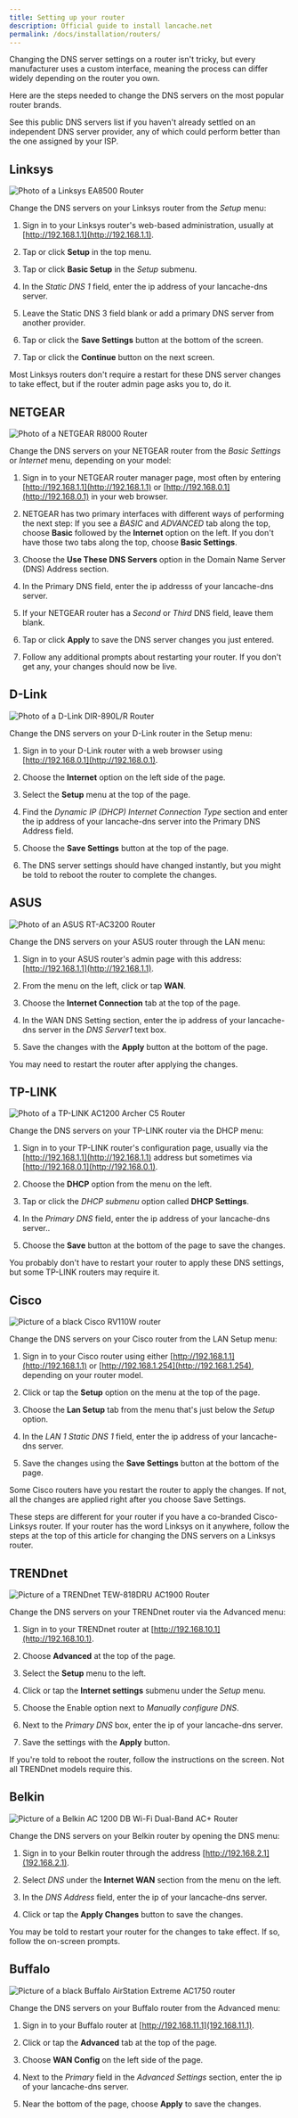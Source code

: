 ```yaml
---
title: Setting up your router
description: Official guide to install lancache.net
permalink: /docs/installation/routers/
---
```


Changing the DNS server settings on a router isn't tricky, but every manufacturer uses a custom interface, meaning the process can differ widely depending on the router you own.

Here are the steps needed to change the DNS servers on the most popular router brands.

See this public DNS servers list if you haven't already settled on an independent DNS server provider, any of which could perform better than the one assigned by your ISP.

## Linksys
![Photo of a Linksys EA8500 Router](https://www.lifewire.com/thmb/ufbA5SBHQyJ2-GQYUGaL3q3pxIc=/1000x0/filters:no_upscale():max_bytes(150000):strip_icc():format(webp)/linksys-ea8500-router-56a6fac35f9b58b7d0e5d140.jpg)

Change the DNS servers on your Linksys router from the _Setup_ menu:

1. Sign in to your Linksys router's web-based administration, usually at [http://192.168.1.1](http://192.168.1.1).

2. Tap or click __Setup__ in the top menu.

3. Tap or click __Basic Setup__ in the _Setup_ submenu.

4. In the _Static DNS 1_ field, enter the ip address of your lancache-dns server.

5. Leave the Static DNS 3 field blank or add a primary DNS server from another provider.

6. Tap or click the __Save Settings__ button at the bottom of the screen.

7. Tap or click the __Continue__ button on the next screen.

Most Linksys routers don't require a restart for these DNS server changes to take effect, but if the router admin page asks you to, do it.

## NETGEAR
![Photo of a NETGEAR R8000 Router](https://www.lifewire.com/thmb/tqpvvpPi2vvSUTAnbKIEk5TnK6Y=/1350x0/filters:no_upscale():max_bytes(150000):strip_icc():format(webp)/netgear-r8000-router-56a6fac63df78cf772913f71.jpg)

Change the DNS servers on your NETGEAR router from the _Basic Settings_ or _Internet_ menu, depending on your model:

1. Sign in to your NETGEAR router manager page, most often by entering [http://192.168.1.1](http://192.168.1.1) or [http://192.168.0.1](http://192.168.0.1) in your web browser.

2. NETGEAR has two primary interfaces with different ways of performing the next step: If you see a _BASIC_ and _ADVANCED_ tab along the top, choose __Basic__ followed by the __Internet__ option on the left. If you don't have those two tabs along the top, choose __Basic Settings__.

3. Choose the __Use These DNS Servers__ option in the Domain Name Server (DNS) Address section.

4. In the Primary DNS field, enter the ip addresss of your lancache-dns server.

5. If your NETGEAR router has a _Second_ or _Third_ DNS field, leave them blank.

6. Tap or click __Apply__ to save the DNS server changes you just entered.

7. Follow any additional prompts about restarting your router. If you don't get any, your changes should now be live.

## D-Link
![Photo of a D-Link DIR-890L/R Router](https://www.lifewire.com/thmb/ZRGH20wyeaRzkb7HwsFB27_SgeQ=/1500x0/filters:no_upscale():max_bytes(150000):strip_icc():format(webp)/d-link-dir-890lr-router-56a6fac35f9b58b7d0e5d143.jpg)

Change the DNS servers on your D-Link router in the Setup menu:

1. Sign in to your D-Link router with a web browser using [http://192.168.0.1](http://192.168.0.1).

2. Choose the __Internet__ option on the left side of the page.

3. Select the __Setup__ menu at the top of the page.

4. Find the _Dynamic IP (DHCP) Internet Connection Type_ section and enter the ip address of your lancache-dns server into the Primary DNS Address field.

5. Choose the __Save Settings__ button at the top of the page.

6. The DNS server settings should have changed instantly, but you might be told to reboot the router to complete the changes.

## ASUS
![Photo of an ASUS RT-AC3200 Router](https://www.lifewire.com/thmb/Mh06WzOrpB1O7VsNbah9og64aGc=/1398x0/filters:no_upscale():max_bytes(150000):strip_icc():format(webp)/asus-rt-ac3200-router-56a6fb053df78cf7729140aa.jpg)

Change the DNS servers on your ASUS router through the LAN menu:

1. Sign in to your ASUS router's admin page with this address: [http://192.168.1.1](http://192.168.1.1).

2. From the menu on the left, click or tap __WAN__.

3. Choose the __Internet Connection__ tab at the top of the page.

4. In the WAN DNS Setting section, enter the ip address of your lancache-dns server in the _DNS Server1_ text box.

5. Save the changes with the __Apply__ button at the bottom of the page.

You may need to restart the router after applying the changes.

## TP-LINK
![Photo of a TP-LINK AC1200 Archer C5 Router](https://www.lifewire.com/thmb/7-EBd6Y2iDeYAnk8ZF8Cvo7Hn6I=/795x0/filters:no_upscale():max_bytes(150000):strip_icc():format(webp)/tp-link-ac1200-router-56a6fb055f9b58b7d0e5d283.png)

Change the DNS servers on your TP-LINK router via the DHCP menu:

1. Sign in to your TP-LINK router's configuration page, usually via the [http://192.168.1.1](http://192.168.1.1) address but sometimes via [http://192.168.0.1](http://192.168.0.1).

2. Choose the __DHCP__ option from the menu on the left.

3. Tap or click the _DHCP submenu_ option called __DHCP Settings__.

4. In the _Primary DNS_ field, enter the ip address of your lancache-dns server..

5. Choose the __Save__ button at the bottom of the page to save the changes.

You probably don't have to restart your router to apply these DNS settings, but some TP-LINK routers may require it.

## Cisco
![Picture of a black Cisco RV110W router](https://www.lifewire.com/thmb/x2W3MGVuC3BTjiwNyV6bpU-4mpU=/1002x0/filters:no_upscale():max_bytes(150000):strip_icc():format(webp)/cisco-rv110w-router-5a09af7113f12900375c2f71.PNG)

Change the DNS servers on your Cisco router from the LAN Setup menu:

1. Sign in to your Cisco router using either [http://192.168.1.1](http://192.168.1.1) or [http://192.168.1.254](http://192.168.1.254), depending on your router model.

2. Click or tap the __Setup__ option on the menu at the top of the page.

3. Choose the __Lan Setup__ tab from the menu that's just below the _Setup_ option.

4. In the _LAN 1 Static DNS 1_ field, enter the ip address of your lancache-dns server.

5. Save the changes using the __Save Settings__ button at the bottom of the page.

Some Cisco routers have you restart the router to apply the changes. If not, all the changes are applied right after you choose Save Settings.

These steps are different for your router if you have a co-branded Cisco-Linksys router. If your router has the word Linksys on it anywhere, follow the steps at the top of this article for changing the DNS servers on a Linksys router.

## TRENDnet
![Picture of a TRENDnet TEW-818DRU AC1900 Router](https://www.lifewire.com/thmb/DrE7p4Wze1RNoRTsNlIW_1mzcvI=/786x0/filters:no_upscale():max_bytes(150000):strip_icc():format(webp)/trendnet-ac1750-router-5a09b12d89eacc0037461589.PNG)

Change the DNS servers on your TRENDnet router via the Advanced menu:

1. Sign in to your TRENDnet router at [http://192.168.10.1](http://192.168.10.1).

2. Choose __Advanced__ at the top of the page.

3. Select the __Setup__ menu to the left.

4. Click or tap the __Internet settings__ submenu under the _Setup_ menu.

5. Choose the Enable option next to _Manually configure DNS_.

6. Next to the _Primary DNS_ box, enter the ip of your lancache-dns server.

7. Save the settings with the __Apply__ button.

If you're told to reboot the router, follow the instructions on the screen. Not all TRENDnet models require this.

## Belkin
![Picture of a Belkin AC 1200 DB Wi-Fi Dual-Band AC+ Router](https://www.lifewire.com/thmb/ehBvqGG7p55VepFnCA6WobK8L1k=/2250x0/filters:no_upscale():max_bytes(150000):strip_icc():format(webp)/belkin-ac-1200-db-wifi-dual-band-router-5a09b1b54e4f7d00366c799e.PNG)

Change the DNS servers on your Belkin router by opening the DNS menu:

1. Sign in to your Belkin router through the address [http://192.168.2.1](192.168.2.1).

2. Select _DNS_ under the __Internet WAN__ section from the menu on the left.

3. In the _DNS Address_ field, enter the ip of your lancache-dns server.

4. Click or tap the __Apply Changes__ button to save the changes.

You may be told to restart your router for the changes to take effect. If so, follow the on-screen prompts.

## Buffalo
![Picture of a black Buffalo AirStation Extreme AC1750 router](https://www.lifewire.com/thmb/drDQOsq3uGO0RoEX88buLlBl5EA=/1500x0/filters:no_upscale():max_bytes(150000):strip_icc():format(webp)/buffalo-airstation-extreme-ac1750-router-5a09b000da271500379aba9b.PNG)

Change the DNS servers on your Buffalo router from the Advanced menu:

1. Sign in to your Buffalo router at [http://192.168.11.1](192.168.11.1).

2. Click or tap the __Advanced__ tab at the top of the page.

3. Choose __WAN Config__ on the left side of the page.

4. Next to the _Primary_ field in the _Advanced Settings_ section, enter the ip of your lancache-dns server.

5. Near the bottom of the page, choose __Apply__ to save the changes.

